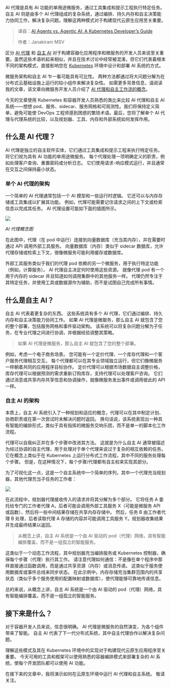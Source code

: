 <!--
title: AI Agents vs. Agentic AI：Kubernetes开发者指南
cover: https://cdn.thenewstack.io/media/2025/09/77336087-aakash-dhage-plqw2qp-16k-unsplash.jpg
summary: AI 代理是具有 AI 功能的单用途微服务，通过工具集成和提示工程执行特定任务。自主 AI 则是由多个 AI 代理组成的复杂系统，通过编排、持久内存和自主决策能力协同工作，解决复杂问题。理解这两种模式对于构建现代云原生应用至关重要。
-->

AI 代理是具有 AI 功能的单用途微服务，通过工具集成和提示工程执行特定任务。自主 AI 则是由多个 AI 代理组成的复杂系统，通过编排、持久内存和自主决策能力协同工作，解决复杂问题。理解这两种模式对于构建现代云原生应用至关重要。

> 译自：[AI Agents vs. Agentic AI: A Kubernetes Developer’s Guide](https://thenewstack.io/ai-agents-vs-agentic-ai-a-kubernetes-developers-guide/)
> 
> 作者：Janakiram MSV

区分 [AI 代理](https://thenewstack.io/ai-agents-a-comprehensive-introduction-for-developers/) 和 [自主 AI](https://thenewstack.io/agentic-ai-the-next-frontier-of-ai-power/) 对于构建容器化应用程序和微服务的开发人员来说至关重要。虽然这些术语听起来相似，并且在技术讨论中经常被混淆，但它们代表着根本不同的架构模式，直接影响您在 [Kubernetes](https://thenewstack.io/kubernetes/) 环境中设计和部署 AI 系统的方式。

微服务架构和自主 AI 乍一看可能具有可比性。 两种方法都通过将大问题分解为在分布式云基础设施上运行的较小组件来解决复杂性。 如需更多背景信息，请阅读我的文章，该文章向微服务开发人员介绍了 [AI 代理和自主工作流的概念](https://thenewstack.io/what-agentic-workflows-mean-to-microservices-developers/)。

今天的文章使用 Kubernetes 和容器开发人员熟悉的类比来比较 AI 代理和自主 AI 系统——想想 pod、服务、sidecar、服务网格和可观测性。我们将保持定义简单，避免可能使 DevOps 工程师感到困惑的繁琐术语。最后，您将了解单个 AI 代理与代理系统的比较，以及规划器、工具、内存和外部系统如何发挥作用。

## 什么是 AI 代理？

AI 代理是独立的自主软件实体，它们通过工具集成和提示工程来执行特定任务。 将它们视为具有 AI 功能的单用途微服务。 每个代理处理一项明确定义的职责，例如处理客户查询、重置密码或分析日志。 它们使用请求-响应模式运行，并且通常在交互之间保持最小状态。

### 单个 AI 代理的架构

一个简单的 AI 代理通常包括一个 AI 模型和一些运行时逻辑。 它还可以与内存存储或工具集成以扩展其功能。 例如，代理可能需要记住请求之间的上下文或检索信息以完成其任务。 AI 代理设置可能如下面的插图所示。

[![](https://cdn.thenewstack.io/media/2025/09/68a4f0e3-ai-agent-1024x1001.png)](https://cdn.thenewstack.io/media/2025/09/68a4f0e3-ai-agent-1024x1001.png)

*AI 代理概念图*

在此图中，代理（在 pod 中运行）连接到向量数据库（充当其内存），并在需要时通过 API 调用外部工具服务。 向量数据库（内存）类似于 sidecar 数据库，允许代理存储或检索上下文，很像微服务可能利用缓存或数据库。

外部工具服务类似于我们的代理 pod 依赖的另一个微服务，用于执行特定功能（例如，计算服务）。 AI 代理自主决定何时使用这些资源。 就像代理 pod 有一个用于内存的 sidecar 并且知道如何调用集群中的其他服务一样。 代理仍然专注于其特定任务，并使用工具或数据源作为辅助，而不是试图自己完成所有事情。

## 什么是自主 AI？

自主 AI 代表着更复杂的东西。 这些系统具有多个 AI 代理，它们通过编排、持久内存和自主决策能力协同工作。 如果 AI 代理是微服务，那么自主 AI 就包含了您的整个部署，包括服务网格和事件驱动架构。 该系统可以将复杂问题分解为子任务，在专业代理之间进行协调，并根据经验调整其策略。

> 如果 AI 代理是微服务，那么自主 AI 就包含了您的整个部署。

例如，考虑一个电子商务场景。 您可能有一个定价代理、一个库存代理和一个客户服务代理相互交互。 每个代理都可以在其专业领域独立运行，但它们像微服务一样朝着共同的应用程序目标协作。 定价代理可以根据市场数据自主调整价格，库存代理可以根据预测的需求重新订购库存，支持代理可以处理客户咨询。 它们通过消息或共享内存共享信息和协调操作，就像微服务发出事件或调用彼此的 API 一样。

### 自主 AI 的架构

本质上，自主 AI 系统引入了一种规划和适应的概念，代理可以在其中制定计划、协商职责或在第一次尝试时未解决问题时返回。 换句话说，该系统表现出一种具有智能的编排形式，类似于具有指挥的微服务交响乐团，而不是单一的脚本化工作流程。

代理可以自我纠正并在多个步骤中改进其方法。 这就是为什么自主 AI 通常被描述为经过协调的自主代理，用于处理对于单个代理来说过于复杂的相互依赖的任务。 它在概念上类似于在 Kubernetes 上运行分布式工作流程，其中不同的服务处理每个步骤。 但是，在这种情况下，每个步骤/代理都有自主权来实现其部分。

为了可视化这一点，这是一个自主系统中一个简单的序列，其中一个代理充当规划器，其他代理充当子任务的工作者：

[![](https://cdn.thenewstack.io/media/2025/09/0b78cae0-agentic-ai-1-1024x577.png)](https://cdn.thenewstack.io/media/2025/09/0b78cae0-agentic-ai-1-1024x577.png)

在此流程中，规划器代理接收传入的请求并将其分解为多个部分。 它将任务 A 委托给专门的工作者代理 A，后者可能会调用外部工具服务 X（可能是微服务 API 或函数），然后将一些中间结果存储在共享内存存储中。 然后，任务 B 由工作者代理 B 处理，后者读取代理 A 存储的内容并可能调用工具服务 Y。规划器收集结果并生成最终结果以返回。

> 从概念上讲，自主 AI 系统是一个由 AI 驱动的 pod（代理）网络，具有智能编排覆盖，而不是一组孤立的智能服务。

这类似于一个动态工作流程，其中规划器充当编排服务或 Kubernetes 控制器，确保每个步骤（代理）执行其工作。 请注意代理如何通信：不是像在单个程序中那样直接通过函数调用，而是通过共享资源（内存）或消息传递。 这类似于服务使用数据库或事件总线来同步状态。 在此示例中，内存存储充当集群范围内的共享状态（类似于多个服务使用的配置映射或数据库），使代理能够可靠地传递信息。

总的来说，从概念上讲，自主 AI 系统是一个由 AI 驱动的 pod（代理）网络，具有智能编排覆盖，而不是一组孤立的智能服务。

## 接下来是什么？

对于容器开发人员来说，信息很明确。 AI 代理是微服务的自然演变，为各个组件带来了智能。 自主 AI 代表了下一代分布式系统，其中自主代理协作以解决复杂问题。

理解这些模式及其在 Kubernetes 环境中的实现对于构建现代云原生应用程序至关重要。 今天可用的工具和框架可以使用熟悉的容器编排模式来部署复杂的 AI 系统，使每个开发团队都可以使用 AI 功能。

在接下来的文章中，我将演示如何在云原生环境中运行 AI 代理和自主系统。 敬请关注。